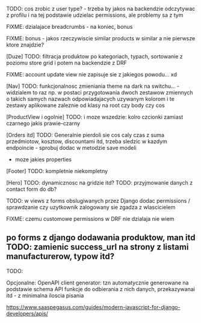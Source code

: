 TODO: cos zrobic z user type? - trzeba by jakos na backendzie odczytywac z profilu i na tej podstawie udzielac permissions, ale problemy sa z tym

FIXME: dzialajace breadcrumbs - na koniec, bonus

FIXME: bonus - jakos rzeczywiscie similar products w similar a nie pierwsze ktore znajdzie?

[Duze]
TODO: filtracja produktow po kategoriach, typach, sortowanie z poziomu store grid i potem na backendzie z DRF

FIXME: account update view nie zapisuje sie z jakiegos powodu... xd

[Nav]
TODO: funkcjonalnosc zmieniania theme na dark na switchu... - widzialem to raz np. w postaci przygotowania dwoch zestawow zmiennych o takich samych nazwach odpowiadajacych uzywanym kolorom i te zestawy aplikowane zaleznie od klasy na root czy body czy cos

[ProductView i ogolnie]
TODO: i moze wszedzie: kolro czcionki zamiast czarnego jakis prawie-czarny

[Orders itd]
TODO: Generalnie pierdoli sie cos caly czas z suma przedmiotow, kosztow, discountami itd, trzeba sledzic w kazdym endpoincie - sprobuj dodac w metodzie save modeli
+ moze jakies properties

[Footer]
TODO: kompletnie niekompletny

[Hero]
TODO: dynamicznosc na gridzie itd?
TODO: przyjmowanie danych z contact form do db?

TODO: w views z forms obslugiwanych przez Django dodac permissions / sprawdzanie czy uzytkownik zalogowany sie zgadza z wlascicielem

FIXME: czemu customowe permissions w DRF nie dzialaja nie wiem

po forms z django dodawania produktow, man itd
TODO: zamienic success_url na strony z listami manufacturerow, typow itd?
---------------
TODO: 

Opcjonalne: OpenAPI client generator: tzn automatycznie generowane na podstawie schema API funkcje do odbierania z nich danych, przekazywanai itd - z minimalna iloscia pisania

https://www.saaspegasus.com/guides/modern-javascript-for-django-developers/apis/
